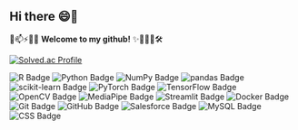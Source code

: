 ## Hi there 😄👋

💬📫⚡🚀🔬 **Welcome to my github!** ✨🔭🌱👯🛠️

<!-- ![Top Langs](https://github-readme-stats.vercel.app/api/top-langs/?username=StatJuno&layout=compact&theme=radical) -->
[![Solved.ac Profile](http://mazassumnida.wtf/api/generate_badge?boj=cikciki98)](https://solved.ac/cikciki98)

![R Badge](https://img.shields.io/badge/R-276DC3?logo=r&logoColor=fff&style=for-the-badge) 
![Python Badge](https://img.shields.io/badge/Python-3776AB?logo=python&logoColor=fff&style=for-the-badge) 
![NumPy Badge](https://img.shields.io/badge/NumPy-013243?logo=numpy&logoColor=fff&style=for-the-badge) 
![pandas Badge](https://img.shields.io/badge/pandas-150458?logo=pandas&logoColor=fff&style=for-the-badge) 
![scikit-learn Badge](https://img.shields.io/badge/scikit--learn-F7931E?logo=scikitlearn&logoColor=fff&style=for-the-badge) 
![PyTorch Badge](https://img.shields.io/badge/PyTorch-EE4C2C?logo=pytorch&logoColor=fff&style=for-the-badge) 
![TensorFlow Badge](https://img.shields.io/badge/TensorFlow-FF6F00?logo=tensorflow&logoColor=fff&style=for-the-badge) 
![OpenCV Badge](https://img.shields.io/badge/OpenCV-5C3EE8?logo=opencv&logoColor=fff&style=for-the-badge) 
![MediaPipe Badge](https://img.shields.io/badge/MediaPipe-0097A7?logo=mediapipe&logoColor=fff&style=for-the-badge) 
![Streamlit Badge](https://img.shields.io/badge/Streamlit-FF4B4B?logo=streamlit&logoColor=fff&style=for-the-badge) 
![Docker Badge](https://img.shields.io/badge/Docker-2496ED?logo=docker&logoColor=fff&style=for-the-badge) 
![Git Badge](https://img.shields.io/badge/Git-F05032?logo=git&logoColor=fff&style=for-the-badge) 
![GitHub Badge](https://img.shields.io/badge/GitHub-181717?logo=github&logoColor=fff&style=for-the-badge) 
![Salesforce Badge](https://img.shields.io/badge/Salesforce-00A1E0?logo=salesforce&logoColor=fff&style=for-the-badge) 
![MySQL Badge](https://img.shields.io/badge/MySQL-4479A1?logo=mysql&logoColor=fff&style=for-the-badge) 
![CSS Badge](https://img.shields.io/badge/CSS-639?logo=css&logoColor=fff&style=for-the-badge)
